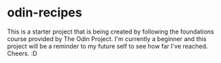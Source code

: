 # odin-recipes
This is a starter project that is being created by following the foundations course provided by The Odin Project.
I'm currently a beginner and this project will be a reminder to my future self to see how far I've reached.
Cheers. 
:D
